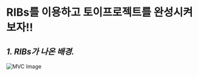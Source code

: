 # RIBs를 이용하고 토이프로젝트를 완성시켜보자!!

## _1. RIBs가 나온 배경._

![MVC Image](https://github.com/ehrldyd15/RIBs_Study/issues/1#issue-1223535672)
